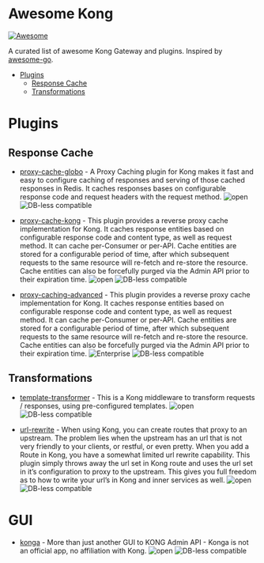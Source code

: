 # Awesome Kong

[![Awesome](https://cdn.rawgit.com/sindresorhus/awesome/d7305f38d29fed78fa85652e3a63e154dd8e8829/media/badge.svg)](https://github.com/sindresorhus/awesome)

A curated list of awesome Kong Gateway and plugins. Inspired by [awesome-go](https://github.com/avelino/awesome-go).

- [Plugins](#plugins)
    - [Response Cache](#response-cache)
    - [Transformations](#transformations)

# Plugins

## Response Cache
* [proxy-cache-globo](https://github.com/globocom/kong-plugin-proxy-cache) - A Proxy Caching plugin for Kong makes it fast and easy to configure caching of responses and serving of those cached responses in Redis. It caches responses bases on configurable response code and request headers with the request method. ![open](https://img.shields.io/badge/Kong-open%20source-brightgreen) ![DB-less compatible](https://img.shields.io/badge/DB--less-compatible-blue)

* [proxy-cache-kong](https://docs.konghq.com/hub/kong-inc/proxy-cache) - This plugin provides a reverse proxy cache implementation for Kong. It caches response entities based on configurable response code and content type, as well as request method. It can cache per-Consumer or per-API. Cache entities are stored for a configurable period of time, after which subsequent requests to the same resource will re-fetch and re-store the resource. Cache entities can also be forcefully purged via the Admin API prior to their expiration time. ![open](https://img.shields.io/badge/Kong-open%20source-brightgreen) ![DB-less compatible](https://img.shields.io/badge/DB--less-compatible-blue)

* [proxy-caching-advanced](https://docs.konghq.com/hub/kong-inc/proxy-cache-advanced) - This plugin provides a reverse proxy cache implementation for Kong. It caches response entities based on configurable response code and content type, as well as request method. It can cache per-Consumer or per-API. Cache entities are stored for a configurable period of time, after which subsequent requests to the same resource will re-fetch and re-store the resource. Cache entities can also be forcefully purged via the Admin API prior to their expiration time. ![Enterprise](https://img.shields.io/badge/Kong-enterprise-important) ![DB-less compatible](https://img.shields.io/badge/DB--less-compatible-blue)

## Transformations
* [template-transformer](https://github.com/stone-payments/kong-plugin-template-transformer) - This is a Kong middleware to transform requests / responses, using pre-configured templates. ![open](https://img.shields.io/badge/Kong-open%20source-brightgreen) ![DB-less compatible](https://img.shields.io/badge/DB--less-compatible-blue)

* [url-rewrite](https://github.com/stone-payments/kong-plugin-url-rewrite) - When using Kong, you can create routes that proxy to an upstream. The problem lies when the upstream has an url that is not very friendly to your clients, or restful, or even pretty. When you add a Route in Kong, you have a somewhat limited url rewrite capability. This plugin simply throws away the url set in Kong route and uses the url set in it’s configuration to proxy to the upstream. This gives you full freedom as to how to write your url’s in Kong and inner services as well. ![open](https://img.shields.io/badge/Kong-open%20source-brightgreen) ![DB-less compatible](https://img.shields.io/badge/DB--less-compatible-blue)

# GUI
* [konga](https://github.com/pantsel/konga) - More than just another GUI to KONG Admin API - Konga is not an official app, no affiliation with Kong. ![open](https://img.shields.io/badge/Kong-open%20source-brightgreen) ![DB-less compatible](https://img.shields.io/badge/DB--less-not%20compatible-red)
